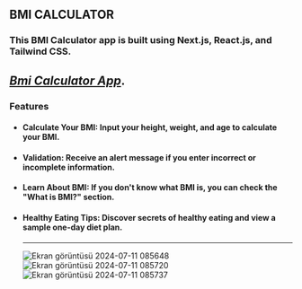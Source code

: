 ## BMI CALCULATOR
### This BMI Calculator app is built using Next.js, React.js, and Tailwind CSS.
 *[Bmi Calculator App](https://bmi-calculator-jxoz.vercel.app/)*.
---

### Features

- #### Calculate Your BMI: Input your height, weight, and age to calculate your BMI.
- #### Validation: Receive an alert message if you enter incorrect or incomplete information.
- #### Learn About BMI: If you don't know what BMI is, you can check the "What is BMI?" section.
- #### Healthy Eating Tips: Discover secrets of healthy eating and view a sample one-day diet plan.
  ---
  
  ![Ekran görüntüsü 2024-07-11 085648](https://github.com/Eda-Inal/bmi-calculator/assets/119332810/986b8b6c-1eb9-489d-9669-fa45031ef030)
![Ekran görüntüsü 2024-07-11 085720](https://github.com/Eda-Inal/bmi-calculator/assets/119332810/e3dd4100-b6ac-428e-bf1f-ad118298f972)
![Ekran görüntüsü 2024-07-11 085737](https://github.com/Eda-Inal/bmi-calculator/assets/119332810/44f58565-6469-4c4d-bcc1-fe762844a8b1)
